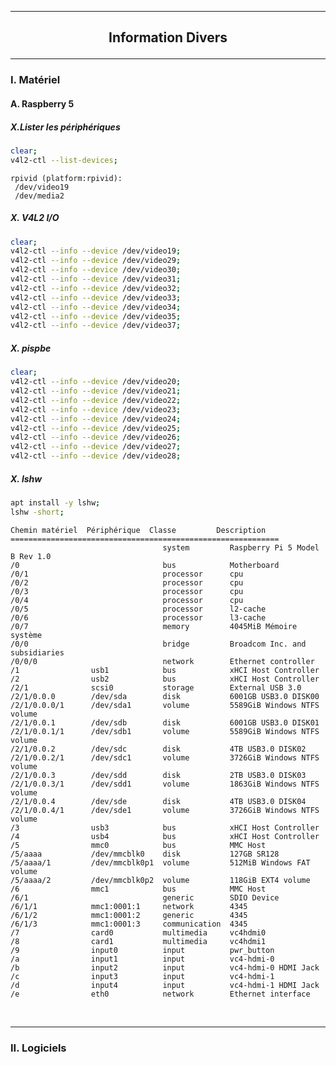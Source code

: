 ------------------------------------------------------------------------------------------------------------------------------------------------------------------------------------
## <p align='center'> Information Divers </p>

------------------------------------------------------------------------------------------------------------------------------------------------------------------------------------
### I. Matériel
#### A. Raspberry 5
##### X.Lister les périphériques
```bash
clear;
v4l2-ctl --list-devices;
```

```
rpivid (platform:rpivid):
 /dev/video19
 /dev/media2
```
        
##### X. V4L2 I/O
```bash
clear;
v4l2-ctl --info --device /dev/video19;
v4l2-ctl --info --device /dev/video29;
v4l2-ctl --info --device /dev/video30;
v4l2-ctl --info --device /dev/video31;
v4l2-ctl --info --device /dev/video32;
v4l2-ctl --info --device /dev/video33;
v4l2-ctl --info --device /dev/video34;
v4l2-ctl --info --device /dev/video35;
v4l2-ctl --info --device /dev/video37;
```

##### X. pispbe
```bash
clear;
v4l2-ctl --info --device /dev/video20;
v4l2-ctl --info --device /dev/video21;
v4l2-ctl --info --device /dev/video22;
v4l2-ctl --info --device /dev/video23;
v4l2-ctl --info --device /dev/video24;
v4l2-ctl --info --device /dev/video25;
v4l2-ctl --info --device /dev/video26;
v4l2-ctl --info --device /dev/video27;
v4l2-ctl --info --device /dev/video28;

```

##### X. lshw
```bash
apt install -y lshw;
lshw -short;
```

```
Chemin matériel  Périphérique  Classe         Description
============================================================
                                  system         Raspberry Pi 5 Model B Rev 1.0
/0                                bus            Motherboard
/0/1                              processor      cpu
/0/2                              processor      cpu
/0/3                              processor      cpu
/0/4                              processor      cpu
/0/5                              processor      l2-cache
/0/6                              processor      l3-cache
/0/7                              memory         4045MiB Mémoire système
/0/0                              bridge         Broadcom Inc. and subsidiaries
/0/0/0                            network        Ethernet controller
/1                usb1            bus            xHCI Host Controller
/2                usb2            bus            xHCI Host Controller
/2/1              scsi0           storage        External USB 3.0
/2/1/0.0.0        /dev/sda        disk           6001GB USB3.0 DISK00
/2/1/0.0.0/1      /dev/sda1       volume         5589GiB Windows NTFS volume
/2/1/0.0.1        /dev/sdb        disk           6001GB USB3.0 DISK01
/2/1/0.0.1/1      /dev/sdb1       volume         5589GiB Windows NTFS volume
/2/1/0.0.2        /dev/sdc        disk           4TB USB3.0 DISK02
/2/1/0.0.2/1      /dev/sdc1       volume         3726GiB Windows NTFS volume
/2/1/0.0.3        /dev/sdd        disk           2TB USB3.0 DISK03
/2/1/0.0.3/1      /dev/sdd1       volume         1863GiB Windows NTFS volume
/2/1/0.0.4        /dev/sde        disk           4TB USB3.0 DISK04
/2/1/0.0.4/1      /dev/sde1       volume         3726GiB Windows NTFS volume
/3                usb3            bus            xHCI Host Controller
/4                usb4            bus            xHCI Host Controller
/5                mmc0            bus            MMC Host
/5/aaaa           /dev/mmcblk0    disk           127GB SR128
/5/aaaa/1         /dev/mmcblk0p1  volume         512MiB Windows FAT volume
/5/aaaa/2         /dev/mmcblk0p2  volume         118GiB EXT4 volume
/6                mmc1            bus            MMC Host
/6/1                              generic        SDIO Device
/6/1/1            mmc1:0001:1     network        4345
/6/1/2            mmc1:0001:2     generic        4345
/6/1/3            mmc1:0001:3     communication  4345
/7                card0           multimedia     vc4hdmi0
/8                card1           multimedia     vc4hdmi1
/9                input0          input          pwr_button
/a                input1          input          vc4-hdmi-0
/b                input2          input          vc4-hdmi-0 HDMI Jack
/c                input3          input          vc4-hdmi-1
/d                input4          input          vc4-hdmi-1 HDMI Jack
/e                eth0            network        Ethernet interface
```


<br />

------------------------------------------------------------------------------------------------------------------------------------------------------------------------------------
### II. Logiciels
